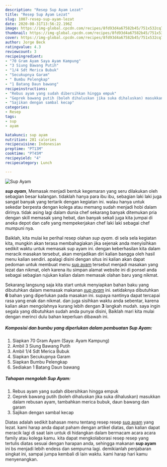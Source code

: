 ```yaml
---
description: "Resep Sup Ayam Lezat"
title: "Resep Sup Ayam Lezat"
slug: 1007-resep-sup-ayam-lezat
date: 2020-08-31T13:56:22.196Z
image: https://img-global.cpcdn.com/recipes/8fd93d4a67582b45/751x532cq70/sup-ayam-foto-resep-utama.jpg
thumbnail: https://img-global.cpcdn.com/recipes/8fd93d4a67582b45/751x532cq70/sup-ayam-foto-resep-utama.jpg
cover: https://img-global.cpcdn.com/recipes/8fd93d4a67582b45/751x532cq70/sup-ayam-foto-resep-utama.jpg
author: Jorge Beck
ratingvalue: 4.3
reviewcount: 3
recipeingredient:
- "70 Gram Ayam Saya Ayam Kampung"
- "3 Siung Bawang Putih"
- "1/4 Sdt Merica Bubuk"
- "Secukupnya Garam"
- " Bumbu Pelengkap"
- "1 Batang Daun bawang"
recipeinstructions:
- "Rebus ayam yang sudah dibersihkan hingga empuk"
- "Geprek bawang putih (boleh dihaluskan jika suka dihaluskan) masukkan dalam rebusan ayam, tambahkan merica bubuk, daun bawang dan garam"
- "Sajikan dengan sambal kecap"
categories:
- Resep
tags:
- sup
- ayam

katakunci: sup ayam 
nutrition: 281 calories
recipecuisine: Indonesian
preptime: "PT13M"
cooktime: "PT45M"
recipeyield: "4"
recipecategory: Lunch

---
```



![Sup Ayam](https://img-global.cpcdn.com/recipes/8fd93d4a67582b45/751x532cq70/sup-ayam-foto-resep-utama.jpg)

<b><i>sup ayam</i></b>, Memasak menjadi bentuk kegemaran yang seru dilakukan oleh sebagian besar kalangan. tidaklah hanya para ibu ibu, sebagian laki laki juga sangat banyak yang tertarik dengan kegiatan ini. walau hanya untuk sekedar berpesta dengan kolega atau memang sudah menjadi hobi dalam dirinya. tidak asing lagi dalam dunia chef sekarang banyak ditemukan pria dengan skill memasak yang hebat, dan banyak sekali juga kita jumpai di aneka depot dan cafe yang mempekerjakan chef laki laki sebagai chef mumpuni nya.



Baiklah, kita mulai ke perihal resep olahan <i>sup ayam</i>. di sela sela kegiatan kita, mungkin akan terasa membahagiakan jika sejenak anda menyisihkan sedikit waktu untuk memasak sup ayam ini. dengan keberhasilan kita dalam meracik masakan tersebut, akan menjadikan diri kalian bangga oleh hasil menu kalian sendiri. apalagi disini dengan situs ini kalian akan dapat pedoman untuk membuat menu <u>sup ayam</u> tersebut menjadi masakan yang lezat dan nikmat, oleh karena itu simpan alamat website ini di ponsel anda sebagai sebagian rujukan kalian dalam memasak olahan baru yang nikmat.


Sekarang langsung saja kita start untuk menyiapkan bahan baku yang dibutuhkan dalam memasak makanan <u><i>sup ayam</i></u> ini. setidaknya dibutuhkan <b>6</b> bahan yang diperlukan pada masakan ini. supaya nantinya dapat tercapai rasa yang enak dan nikmat. dan juga sisihkan waktu anda sebentar, karena kalian akan mengolahnya kurang lebih dengan <b>3</b> langkah mudah. saya ingin segala yang dibutuhkan sudah anda punyai disini, Baiklah mari kita mulai dengan merinci dulu bahan keperluan dibawah ini.

<!--inarticleads1-->

##### Komposisi dan bumbu yang diperlukan dalam pembuatan Sup Ayam:

1. Siapkan 70 Gram Ayam (Saya: Ayam Kampung)
1. Ambil 3 Siung Bawang Putih
1. Ambil 1/4 Sdt Merica Bubuk
1. Siapkan Secukupnya Garam
1. Siapkan  Bumbu Pelengkap
1. Sediakan 1 Batang Daun bawang




<!--inarticleads2-->

##### Tahapan mengolah Sup Ayam:

1. Rebus ayam yang sudah dibersihkan hingga empuk
1. Geprek bawang putih (boleh dihaluskan jika suka dihaluskan) masukkan dalam rebusan ayam, tambahkan merica bubuk, daun bawang dan garam
1. Sajikan dengan sambal kecap




Diatas adalah sedikit bahasan menu tentang resep resep <u>sup ayam</u> yang lezat. kami harap anda dapat paham dengan artikel diatas, dan kalian dapat meracik lagi di saat lain untuk di hidangkan dalam bermacam acara acara family atau kolega kamu. kita dapat mengkolaborasi resep resep yang tertulis diatas sesuai dengan harapan anda, sehingga makanan <b>sup ayam</b> ini bs menjadi lebih endess dan sempurna lagi. demikianlah penjabaran singkat ini, sampai jumpa kembali di lain waktu. kami harap hari kamu menyenangkan.
